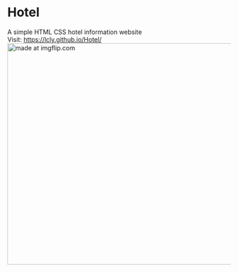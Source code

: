 # Hotel
A simple HTML CSS hotel information website
<br/>
Visit: https://lcly.github.io/Hotel/
<br/>
<a href="https://imgflip.com/gif/3gr34i"><img src="https://i.imgflip.com/3gr34i.gif" title="made at imgflip.com" width="800px" height="500"/></a>
